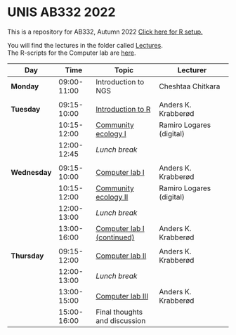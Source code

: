 # UNIS AB332 2022 

This is a repository for AB332, Autumn 2022
[Click here for R setup. ](setup/)


You will find the lectures in the folder called [Lectures](Lectures/).  
The R-scripts for the Computer lab are [here](computer_lab/).


| Day           | Time        | Topic                                                     | Lecturer                 |
| ------------- | ----------- | --------------------------------------------------------- | ------------------------ |
| **Monday**    | 09:00-11:00 | Introduction to NGS                                       | Cheshtaa Chitkara        |
|               |             |                                                           |                          |
| **Tuesday**   | 09:15-10:00 | [Introduction to R](Introduction_to_R)                    | Anders K. Krabberød      |
|               | 10:15-12:00 | [Community ecology I](Lectures/Community.Ecology.pdf)     | Ramiro Logares (digital) |
|               | 12:00-12:45 | _Lunch break_                                             |                          |
|               |             |                                                           |                          |
| **Wednesday** | 09:15-10:00 | [Computer lab I](computer_lab/)                           | Anders K. Krabberød      |
|               | 10:15-12:00 | [ Community ecology II ](Lectures/Clustering_lecture.pdf) | Ramiro Logares (digital) |
|               | 12:00-13:00 | _Lunch break_                                             |                          |
|               | 13:00-16:00 | [Computer lab I (continued)](computer_lab/)               | Anders K. Krabberød      |
|               |             |                                                           |                          |
| **Thursday**  | 09:15-12:00 | [Computer lab II](computer_lab/)                          | Anders K. Krabberød      |
|               | 12:00-13:00 | _Lunch break_                                             |                          |
|               | 13:00-15:00 | [Computer lab III](computer_lab/)                         | Anders K. Krabberød      |
|               | 15:00-16:00 | Final thoughts and discussion                             |                          |


